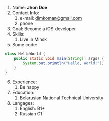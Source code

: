 1. Name: **Jhon Doe**
2. Contact Info: 
	1. e-mail: dimkomar@gmail.com
	2. phone
3. Goal: Become a iOS developer
4. Skills:
	1. Live in Minsk
5. Some code:
```java
class HelloWorld {
    public static void main(String[] args) {
        System.out.println("Hello, World!"); 
    }
}
```
6. Experience: 
	1. Be happy
7. Education: 
	1. Belarusian National Technical University
8. Langages: 
	1. English: B1+
	2. Russian C1
